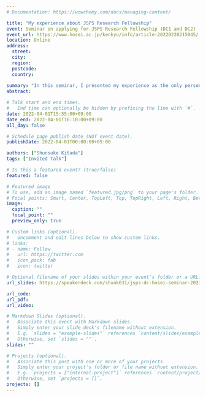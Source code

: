 ```yaml
---
# Documentation: https://wowchemy.com/docs/managing-content/

title: "My experience about JSPS Research Fellowship"
event: Seminar on applying for JSPS Research Fellowship (DC1 and DC2)
event_url: https://www.hosei.ac.jp/kenkyu/info/article-20220228215045/
location: Online
address:
  street:
  city:
  region:
  postcode:
  country:
  
summary: "In this seminar, I presented my experience as the only person who currently be adopted a JSPS DC2 in the campus."
abstract:

# Talk start and end times.
#   End time can optionally be hidden by prefixing the line with `#`.
date: 2022-04-01T15:55:00+09:00
date_end: 2022-04-01T16:10:00+09:00
all_day: false

# Schedule page publish date (NOT event date).
publishDate: 2022-04-01T00:00:00+09:00

authors: ["Shunsuke Kitada"]
tags: ["Invited Talk"]

# Is this a featured event? (true/false)
featured: false

# Featured image
# To use, add an image named `featured.jpg/png` to your page's folder. 
# Focal points: Smart, Center, TopLeft, Top, TopRight, Left, Right, BottomLeft, Bottom, BottomRight.
image:
  caption: ""
  focal_point: ""
  preview_only: true

# Custom links (optional).
#   Uncomment and edit lines below to show custom links.
# links:
# - name: Follow
#   url: https://twitter.com
#   icon_pack: fab
#   icon: twitter

# Optional filename of your slides within your event's folder or a URL.
url_slides: https://speakerdeck.com/shunk031/jsps-dc-hosei-seminar-2023

url_code:
url_pdf:
url_video:

# Markdown Slides (optional).
#   Associate this event with Markdown slides.
#   Simply enter your slide deck's filename without extension.
#   E.g. `slides = "example-slides"` references `content/slides/example-slides.md`.
#   Otherwise, set `slides = ""`.
slides: ""

# Projects (optional).
#   Associate this post with one or more of your projects.
#   Simply enter your project's folder or file name without extension.
#   E.g. `projects = ["internal-project"]` references `content/project/deep-learning/index.md`.
#   Otherwise, set `projects = []`.
projects: []
---
```


<script async class="speakerdeck-embed" data-id="f2f33c0e7081479c87922a5fcfb5bcfe" data-ratio="1.33333333333333" src="//speakerdeck.com/assets/embed.js"></script>
